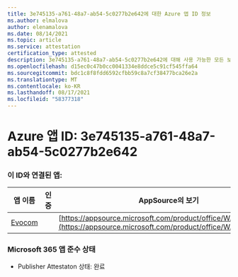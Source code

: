 ```yaml
---
title: 3e745135-a761-48a7-ab54-5c0277b2e642에 대한 Azure 앱 ID 정보
ms.author: elmalova
author: elenamalova
ms.date: 08/14/2021
ms.topic: article
ms.service: attestation
certification_type: attested
description: 3e745135-a761-48a7-ab54-5c0277b2e642에 대해 사용 가능한 모든 보안 및 규정 준수 정보입니다.
ms.openlocfilehash: d15ec0c47b0cc0041334e8ddce5c91cf545ffa64
ms.sourcegitcommit: bdc1c8f8fdd6592cfbb59c8a7cf38477bca26e2a
ms.translationtype: MT
ms.contentlocale: ko-KR
ms.lasthandoff: 08/17/2021
ms.locfileid: "58377318"
---
```

# <a name="azure-app-id-3e745135-a761-48a7-ab54-5c0277b2e642"></a>Azure 앱 ID: 3e745135-a761-48a7-ab54-5c0277b2e642


### <a name="apps-associated-with-this-id"></a>이 ID와 연결된 앱:
| **앱 이름** | **인증** | **AppSource의 보기** |
|--------------|---------------|-----------------------|
| [Evocom](https://docs.microsoft.com/microsoft-365-app-certification/forward/WA200002050) |  | [https://appsource.microsoft.com/product/office/WA200002050](https://appsource.microsoft.com/product/office/WA200002050) |

### <a name="microsoft-365-app-compliance-status"></a>Microsoft 365 앱 준수 상태
- Publisher Attestaton 상태: 완료
